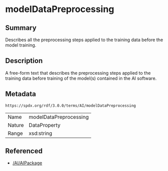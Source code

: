 <!-- Automatically generated by spec-parser v2.3.0 on 2024-07-29T18:25:30.305944+00:00 -->
<!-- SPDX-License-Identifier: Community-Spec-1.0 -->

# modelDataPreprocessing

## Summary

Describes all the preprocessing steps applied to the training data before the
model training.


## Description

A free-form text that describes the preprocessing steps applied to the training
data before training of the model(s) contained in the AI software.


## Metadata

`https://spdx.org/rdf/3.0.0/terms/AI/modelDataPreprocessing`


| | |
|---|---|
| Name | modelDataPreprocessing |
| Nature | DataProperty |
| Range | xsd:string |




## Referenced

- [/AI/AIPackage](../../AI/Classes/AIPackage.md)

